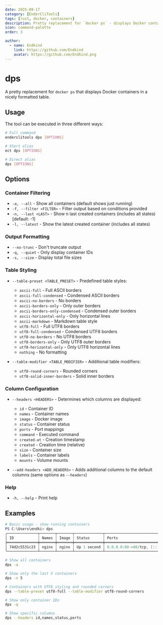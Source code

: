 ```yaml
---
date: 2025-09-17
category: [EnderCliTools]
tags: [rust, docker, containers]
description: Pretty replacement for `docker ps` - displays Docker containers in a nicely formatted table
icon: command-palette
order: 3

author:
  - name: Endkind
    link: https://github.com/Endkind
    avatar: https://github.com/Endkind.png
---
```


# dps

A pretty replacement for `docker ps` that displays Docker containers in a nicely formatted table.

## Usage

The tool can be executed in three different ways:

```bash
# Full command
enderclitools dps [OPTIONS]

# Short alias
ect dps [OPTIONS]

# Direct alias
dps [OPTIONS]
```

## Options

### Container Filtering

- `-a, --all` - Show all containers (default shows just running)
- `-f, --filter <FILTER>` - Filter output based on conditions provided
- `-n, --last <LAST>` - Show n last created containers (includes all states) [default: -1]
- `-l, --latest` - Show the latest created container (includes all states)

### Output Formatting

- `--no-trunc` - Don't truncate output
- `-q, --quiet` - Only display container IDs
- `-s, --size` - Display total file sizes

### Table Styling

- `--table-preset <TABLE_PRESET>` - Predefined table styles:
  - `ascii-full` - Full ASCII borders
  - `ascii-full-condensed` - Condensed ASCII borders
  - `ascii-no-borders` - No borders
  - `ascii-borders-only` - Only outer borders
  - `ascii-borders-only-condensed` - Condensed outer borders
  - `ascii-horizontal-only` - Only horizontal lines
  - `ascii-markdown` - Markdown table style
  - `utf8-full` - Full UTF8 borders
  - `utf8-full-condensed` - Condensed UTF8 borders
  - `utf8-no-borders` - No UTF8 borders
  - `utf8-borders-only` - Only UTF8 outer borders
  - `utf8-horizontal-only` - Only UTF8 horizontal lines
  - `nothing` - No formatting

- `--table-modifier <TABLE_MODIFIER>` - Additional table modifiers:
  - `utf8-round-corners` - Rounded corners
  - `utf8-solid-inner-borders` - Solid inner borders

### Column Configuration

- `--headers <HEADERS>` - Determines which columns are displayed:
  - `id` - Container ID
  - `names` - Container names
  - `image` - Docker image
  - `status` - Container status
  - `ports` - Port mappings
  - `command` - Executed command
  - `created-at` - Creation timestamp
  - `created` - Creation time (relative)
  - `size` - Container size
  - `labels` - Container labels
  - `mounts` - Volume mounts

- `--add-headers <ADD_HEADERS>` - Adds additional columns to the default columns (same options as `--headers`)

### Help

- `-h, --help` - Print help

## Examples

```powershell
# Basic usage - show running containers
PS C:\Users\endki> dps
╭──────────────┬───────┬───────┬─────────────┬─────────────────────────────────────╮
│ ID           ┆ Names ┆ Image ┆ Status      ┆ Ports                               │
╞══════════════╪═══════╪═══════╪═════════════╪═════════════════════════════════════╡
│ 74d2c5531c23 ┆ nginx ┆ nginx ┆ Up 1 second ┆ 0.0.0.0:80->80/tcp, [::]:80->80/tcp │
╰──────────────┴───────┴───────┴─────────────┴─────────────────────────────────────╯
```

```bash
# Show all containers
dps -a

# Show only the last 5 containers
dps -n 5

# Containers with UTF8 styling and rounded corners
dps --table-preset utf8-full --table-modifier utf8-round-corners

# Show only container IDs
dps -q

# Show specific columns
dps --headers id,names,status,ports
```
